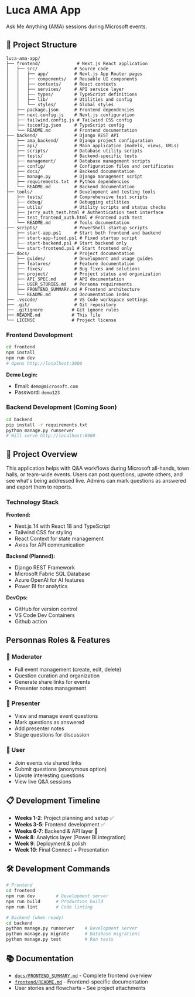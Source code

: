 # Luca AMA App

Ask Me Anything (AMA) sessions during Microsoft events.

## 📁 Project Structure

```
luca-ama-app/
├── frontend/              # Next.js React application
│   ├── src/              # Source code
│   │   ├── app/          # Next.js App Router pages
│   │   ├── components/   # Reusable UI components
│   │   ├── contexts/     # React contexts
│   │   ├── services/     # API service layer
│   │   ├── types/        # TypeScript definitions
│   │   ├── lib/          # Utilities and config
│   │   └── styles/       # Global styles
│   ├── package.json      # Frontend dependencies
│   ├── next.config.js    # Next.js configuration
│   ├── tailwind.config.js # Tailwind CSS config
│   ├── tsconfig.json     # TypeScript config
│   └── README.md         # Frontend documentation
├── backend/              # Django REST API
│   ├── ama_backend/      # Django project configuration
│   ├── api/              # Main application (models, views, URLs)
│   ├── scripts/          # Database utility scripts
│   ├── tests/            # Backend-specific tests
│   ├── management/       # Database management scripts
│   ├── config/           # Configuration files and certificates
│   ├── docs/             # Backend documentation
│   ├── manage.py         # Django management script
│   ├── requirements.txt  # Python dependencies
│   └── README.md         # Backend documentation
├── tools/                # Development and testing tools
│   ├── tests/            # Comprehensive test scripts
│   ├── debug/            # Debugging utilities
│   ├── utils/            # Utility scripts and status checks
│   ├── jerry_auth_test.html # Authentication test interface
│   ├── test_frontend_auth.html # Frontend auth test
│   └── README.md         # Tools documentation
├── scripts/              # PowerShell startup scripts
│   ├── start-app.ps1     # Start both frontend and backend
│   ├── start-app-fixed.ps1 # Fixed startup script
│   ├── start-backend.ps1 # Start backend only
│   └── start-frontend.ps1 # Start frontend only
├── docs/                 # Project documentation
│   ├── guides/           # Development and usage guides
│   ├── features/         # Feature documentation
│   ├── fixes/            # Bug fixes and solutions
│   ├── project/          # Project status and organization
│   ├── API_SPEC.md       # API documentation
│   ├── USER_STORIES.md   # Persona requirements
│   ├── FRONTEND_SUMMARY.md # Frontend architecture
│   └── README.md         # Documentation index
├── .vscode/              # VS Code workspace settings
├── .git/                 # Git repository
├── .gitignore           # Git ignore rules
├── README.md            # This file
└── LICENSE              # Project license
```


### Frontend Development
```bash
cd frontend
npm install
npm run dev
# Opens http://localhost:3000
```

**Demo Login:**
- Email: `demo@microsoft.com`
- Password: `demo123`

### Backend Development (Coming Soon)
```bash
cd backend
pip install -r requirements.txt
python manage.py runserver
# Will serve http://localhost:8000
```

## 🎯 Project Overview

This application helps with Q&A workflows during Microsoft all-hands, town halls, or team-wide events. Users can post questions, upvote others, and see what's being addressed live. Admins can mark questions as answered and export them to reports.

### Technology Stack

**Frontend:**
- Next.js 14 with React 18 and TypeScript
- Tailwind CSS for styling
- React Context for state management
- Axios for API communication

**Backend (Planned):**
- Django REST Framework
- Microsoft Fabric SQL Database
- Azure OpenAI for AI features
- Power BI for analytics

**DevOps:**
- GitHub for version control
- VS Code Dev Containers
- Github action

## Personnas Roles & Features

### 🔧 Moderator
- Full event management (create, edit, delete)
- Question curation and organization
- Generate share links for events
- Presenter notes management

### 🎤 Presenter
- View and manage event questions
- Mark questions as answered
- Add presenter notes
- Stage questions for discussion

### 👤 User
- Join events via shared links
- Submit questions (anonymous option)
- Upvote interesting questions
- View live Q&A sessions

## 📋 Development Timeline

- **Weeks 1-2**: Project planning and setup ✅
- **Weeks 3-5**: Frontend development ✅
- **Weeks 6-7**: Backend & API layer 🚧
- **Week 8**: Analytics layer (Power BI integration)
- **Week 9**: Deployment & polish
- **Week 10**: Final Connect + Presentation

## 🛠️ Development Commands

```bash
# Frontend
cd frontend
npm run dev        # Development server
npm run build      # Production build
npm run lint       # Code linting

# Backend (when ready)
cd backend
python manage.py runserver    # Development server
python manage.py migrate      # Database migrations
python manage.py test         # Run tests
```

## 📚 Documentation

- [`docs/FRONTEND_SUMMARY.md`](./docs/FRONTEND_SUMMARY.md) - Complete frontend overview
- [`frontend/README.md`](./frontend/README.md) - Frontend-specific documentation
- User stories and flowcharts - See project attachments